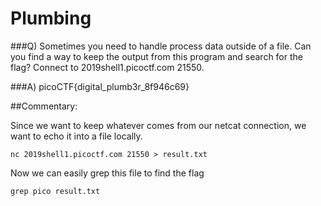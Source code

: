 # Plumbing

###Q) Sometimes you need to handle process data outside of a file. Can you find a way to keep the output from this program and search for the flag? Connect to 2019shell1.picoctf.com 21550.

###A) picoCTF{digital_plumb3r_8f946c69}

##Commentary:

Since we want to keep whatever comes from our netcat connection, we want to echo it into a file locally.
```
nc 2019shell1.picoctf.com 21550 > result.txt
```

Now we can easily grep this file to find the flag

```
grep pico result.txt
```